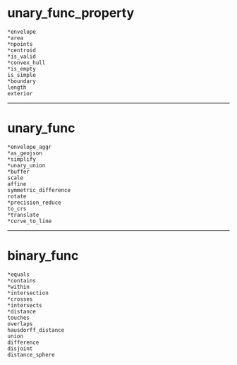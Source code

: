 # unary_func_property
```
*envelope
*area
*npoints
*centroid
*is_valid
*convex_hull
*is_empty
is_simple
*boundary
length
exterior
```
---
# unary_func
```
*envelope_aggr
*as_geojson
*simplify
*unary_union
*buffer
scale
affine
symmetric_difference
rotate
*precision_reduce
to_crs
*translate
*curve_to_line
```

---

# binary_func
```
*equals
*contains
*within
*intersection
*crosses
*intersects
*distance
touches
overlaps
hausdorff_distance
union
difference
disjoint
distance_sphere
```
